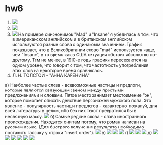 # hw6
1. ![](https://github.com/stelizabeth0808/hw6/blob/master/Снимок%20экрана%202018-04-13%20в%2020.30.46.png)
2. ![](https://github.com/stelizabeth0808/hw6/blob/master/Снимок%20экрана%202018-04-13%20в%2021.57.55.png)
3. ![](https://github.com/stelizabeth0808/hw6/blob/master/Снимок%20экрана%202018-04-13%20в%2022.04.34.png)
На примере синононимов "Mad" и "Insane" я убедилась в том, что в американском английском и в британском английском используются разные слова с одинакоым значением.
График показывает, что в Великобритании слово "mad" используется чаще, чем "insane", в то время как в США ситуация обстоит абсолютно по-другому.
Тем не менее, в 1910-е годы графики пересекаются на одном уровне, что говорит о том, что частотность употребления этих слов на некоторое время сравнялась.
4. Л. Н. ТОЛСТОЙ - "АННА КАРЕНИНА"

а) Наиболее частые слова - всевозможные частицы и предлоги, которые являются связующим звеном между простыми предложениями и словами. Пятое место занимает местоимение "он", которое помогает описать действие персонажей мужского пола.
Это явление - популярность частиц и предлогов - характерно, пожалуй, для всей литературы в целом, ибо без них текст превратился бы в несвязную массу.
![](https://github.com/stelizabeth0808/hw6/blob/master/Снимок%20экрана%202018-04-13%20в%2023.06.43.png?raw=true)
б) Самые редкие слова - слова иностранного происхождения. Находятся они там потому, что роман написан на русском языке.
(Для быстрого получения результата необходимо поставить галочку у строки "invert order").
![](https://github.com/stelizabeth0808/hw6/blob/master/Снимок%20экрана%202018-04-13%20в%2023.17.30.png?raw=true)
в) ![](https://github.com/stelizabeth0808/hw6/blob/master/Снимок%20экрана%202018-04-13%20в%2023.20.27.png)
![](https://github.com/stelizabeth0808/hw6/blob/master/Снимок%20экрана%202018-04-13%20в%2023.20.59.png?raw=true)
![](https://github.com/stelizabeth0808/hw6/blob/master/Снимок%20экрана%202018-04-13%20в%2023.21.24.png?raw=true)
г) ![](https://github.com/stelizabeth0808/hw6/blob/master/Снимок%20экрана%202018-04-13%20в%2023.25.09.png?raw=true)
![](https://github.com/stelizabeth0808/hw6/blob/master/Снимок%20экрана%202018-04-13%20в%2023.25.26.png)
![](https://github.com/stelizabeth0808/hw6/blob/master/Снимок%20экрана%202018-04-13%20в%2023.25.43.png)
д) ![](https://github.com/stelizabeth0808/hw6/blob/master/Снимок%20экрана%202018-04-13%20в%2023.30.36.png)
![](https://github.com/stelizabeth0808/hw6/blob/master/Снимок%20экрана%202018-04-13%20в%2023.30.54.png)
![](https://github.com/stelizabeth0808/hw6/blob/master/Снимок%20экрана%202018-04-13%20в%2023.31.15.png)
![](https://github.com/stelizabeth0808/hw6/blob/master/Снимок%20экрана%202018-04-13%20в%2023.31.29.png)
![](https://github.com/stelizabeth0808/hw6/blob/master/Снимок%20экрана%202018-04-13%20в%2023.31.42.png)
![](https://github.com/stelizabeth0808/hw6/blob/master/Снимок%20экрана%202018-04-13%20в%2023.32.03.png)

